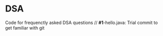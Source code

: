 # DSA
Code for frequenctly asked DSA questions //
**#1**-hello.java: Trial commit to get familiar with git
